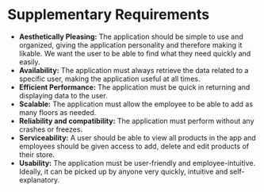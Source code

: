 # Supplementary Requirements

- **Aesthetically Pleasing:** The application should be simple to use and organized, giving the application personality and therefore making it likable. We want the user to be able to find what they need quickly and easily.
- **Availability:** The application must always retrieve the data related to a specific user, making the application useful at all times.
- **Efficient Performance:** The application must be quick in returning and displaying data to the user.
- **Scalable:** The application must allow the employee to be able to add as many floors as needed.
- **Reliability and compatibility:** The application must perform without any crashes or freezes. 
- **Serviceability:** A user should be able to view all products in the app and employees should be given access to add, delete and edit products of their store. 
- **Usability:** The application must be user-friendly and employee-intuitive. Ideally, it can be picked up by anyone very quickly, intuitive and self-explanatory.

